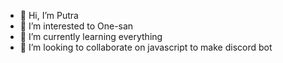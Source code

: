 - 👋 Hi, I’m Putra
- 👀 I’m interested to One-san
- 🌱 I’m currently learning everything
- 💞️ I’m looking to collaborate on javascript to make discord bot


<!---
putraaaaaaaaaaaa/putraaaaaaaaaaaa is a ✨ special ✨ repository because its `README.md` (this file) appears on your GitHub profile.
You can click the Preview link to take a look at your changes.
--->
